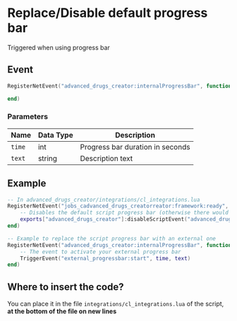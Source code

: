 # Replace/Disable default progress bar

Triggered when using progress bar

## Event
``` lua
RegisterNetEvent("advanced_drugs_creator:internalProgressBar", function(time, text)

end)
```

### Parameters

| Name              | Data Type | Description                       |
| -                 | -         | -                                 |
| `time`            | int       | Progress bar duration in seconds  |
| `text`            | string    | Description text                  |

## Example
``` lua
-- In advanced_drugs_creator/integrations/cl_integrations.lua
RegisterNetEvent("jobs_cadvanced_drugs_creatorreator:framework:ready", function() 
    -- Disables the default script progress bar (otherwise there would be 2 progress bars)
    exports["advanced_drugs_creator"]:disableScriptEvent("advanced_drugs_creator:internalProgressBar")
end)

-- Example to replace the script progress bar with an external one
RegisterNetEvent("advanced_drugs_creator:internalProgressBar", function(time, text)
    -- The event to activate your external progress bar
    TriggerEvent("external_progressbar:start", time, text)
end)
```

## Where to insert the code?
You can place it in the file `integrations/cl_integrations.lua` of the script, **at the bottom of the file on new lines**